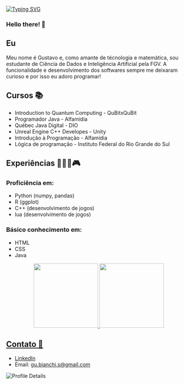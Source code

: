 [![Typing SVG](https://readme-typing-svg.demolab.com?font=Dancing+Script&size=50&duration=2000&color=000000&center=true&vCenter=true&multiline=true&repeat=false&random=false&width=1000&height=200&lines=Staring+at+the+bottom+of+your+glass;Hoping+one+day+you'll+make+a+dream+last;But+dreams+come+slow%2C+and+they+go+so+fast)](https://git.io/typing-svg)

### Hello there! 👋

## Eu 
Meu nome é Gustavo e, como amante de técnologia e matemática, sou estudante de Ciência de Dados e Inteligência Artificial pela FGV. A funcionalidade e desenvolvimento dos softwares sempre me deixaram curioso e por isso eu adoro programar!

## Cursos 📚
- Introduction to Quantum Computing - QuBitxQuBit
- Programador Java - Alfamídia
- Québec Java Digital - DIO
- Unreal Engine C++ Developes - Unity
- Introdução à Programação - Alfamídia
- Lógica de programação - Instituto Federal do Rio Grande do Sul

## Experiências 👨‍💻🤖🎮
### Proficiência em:
- Python (numpy, pandas)
- R (ggplot)
- C++ (desenvolvimento de jogos)
- lua (desenvolvimento de jogos)

### Básico conhecimento em:
- HTML
- CSS
- Java

<div>
  <p align = center>
    <a href = "https://github.com/gustyper">
    <img height = "175px" src = "https://github-readme-stats.vercel.app/api?username=gustyper&show_icons=true&theme=highcontrast">
    <img height = "175px" src = "https://github-readme-stats.vercel.app/api/top-langs/?username=gustyper&layout=compact&theme=highcontrast">
  </p>
</div>

## Contato 📲
- [LinkedIn](www.linkedin.com/in/gustavobianchidasilva)
- Email: gu.bianchi.s@gmail.com

![Profile Details](http://github-profile-summary-cards.vercel.app/api/cards/profile-details?username=gustyper&theme=dracula)

